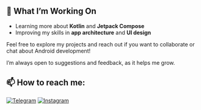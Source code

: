 ## 🚀 What I’m Working On  
- Learning more about **Kotlin** and **Jetpack Compose**  
- Improving my skills in **app architecture** and **UI design**


Feel free to explore my projects and reach out if you want to collaborate or chat about Android development!

I’m always open to suggestions and feedback, as it helps me grow.


## 📫 How to reach me:  
[![Telegram](https://img.shields.io/badge/Telegram-@rwrdt-%23E4405F?style=flat-square&logo=telegram&logoColor=white)](https://t.me/rwrdt)
 [![Instagram](https://img.shields.io/badge/Instagram-@ranggawaridat-%23E4405F?style=flat-square&logo=instagram&logoColor=white)](https://instagram.com/ranggawaridat)